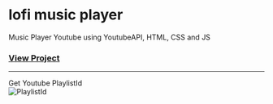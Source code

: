 # lofi music player
Music Player Youtube using YoutubeAPI, HTML, CSS and JS  
### [View Project](https://lordshenk.github.io/lofi-music-player/)  
***
Get Youtube PlaylistId  
![PlaylistId](https://i.imgur.com/K6jdjhW.png)
